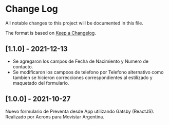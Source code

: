 # Change Log

All notable changes to this project will be documented in this file.

The format is based on [Keep a Changelog](http://keepachangelog.com/).

## [1.1.0] - 2021-12-13

- Se agregaron los campos de Fecha de Nacimiento y Numero de contacto.
- Se modificaron los campoos de telefono por Telefono alternativo como tambien se hicieron correcciones correspondientes al estilizado y maquetado del formulario.

## [1.0.0] - 2021-10-27

Nuevo formulario de Preventa desde App utilizando Gatsby (ReactJS).
Realizado por Acrons para Movistar Argentina.
